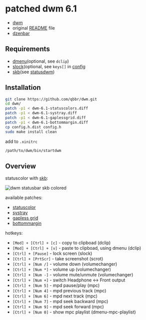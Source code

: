 # patched dwm 6.1

 * [dwm](https://dwm.suckless.org/)
 * original [README](README) file
 * [dzenbar](https://github.com/qbbr/dzenbar)

## Requirements

 * [dmenu](http://tools.suckless.org/dmenu/)(optional, see `dclip`)
 * [slock](http://tools.suckless.org/slock)(optional, see `keys[]` in [config](config.h.dist#L98)
 * [skb](https://github.com/polachok/skb)(see [statusdwm](bin/statusdwm))

## Installation

```bash
git clone https://github.com/qbbr/dwm.git
cd dwm/
patch -p1 < dwm-6.1-statuscolors.diff
patch -p1 < dwm-6.1-systray.diff
patch -p1 < dwm-6.1-gaplessgrid.diff
patch -p1 < dwm-6.1-bottommargin.diff
cp config.h.dist config.h
sudo make install clean
```

add to `.xinitrc`

```bash
/path/to/dwm/bin/startdwm
```

## Overview

statuscolor with [skb](https://github.com/polachok/skb):

![dwm statusbar skb colored](https://i.imgur.com/7syG1Ni.png)

available patches:

 * [statuscolor](http://dwm.suckless.org/patches/statuscolors)
 * [systray](http://dwm.suckless.org/patches/systray)
 * [gapless grid](http://dwm.suckless.org/patches/gapless_grid)
 * [bottommargin](http://dwm.suckless.org/patches/bottommargin)

hotkeys:

 * `[Mod] + [Ctrl] + [c]` - copy to clipboad (dclip)
 * `[Mod] + [Ctrl] + [v]` - paste to clipboad, using dmenu (dclip)
 * `[Ctrl] + [Pause]`     - lock screen (slock)
 * `[Ctrl] + [PrtScr]`    - take screenshot (scrot)
 * `[Ctrl] + [Num /]`     - volume down (volumechanger)
 * `[Ctrl] + [Num *]`     - volume up (volumechanger)
 * `[Ctrl] + [Num -]`     - volume mute/unmute (volumechanger)
 * `[Ctrl] + [Num +]`     - switch Headphone <-> Front output
 * `[Ctrl] + [Num 5]`     - mpd pause/play (mpc)
 * `[Ctrl] + [Num 4]`     - mpd previous track (mpc)
 * `[Ctrl] + [Num 6]`     - mpd next track (mpc)
 * `[Ctrl] + [Num 7]`     - mpd seek backward (mpc)
 * `[Ctrl] + [Num 9]`     - mpd seek forward (mpc)
 * `[Ctrl] + [Num 0]`     - show mpc playlist (dmenu-mpc-playlist)
